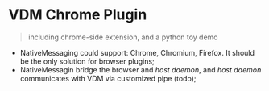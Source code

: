 # VDM Chrome Plugin

> including chrome-side extension, and a python toy demo

- NativeMessaging could support: Chrome, Chromium, Firefox. It should be the only solution for browser plugins;
- NativeMessagin bridge the browser and *host daemon*, and *host daemon* communicates with VDM via customized pipe (todo);